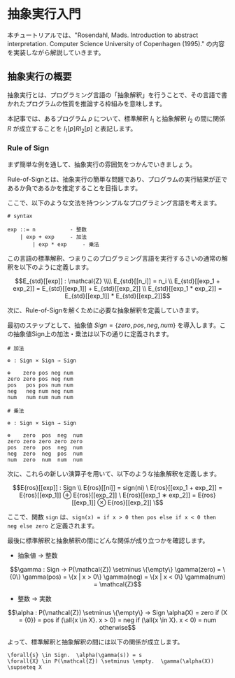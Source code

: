 # 抽象実行入門


本チュートリアルでは、"Rosendahl, Mads. Introduction to abstract interpretation. Computer Science University of Copenhagen (1995)." の内容を実装しながら解説していきます。

## 抽象実行の概要

抽象実行とは、プログラミング言語の「抽象解釈」を行うことで、その言語で書かれたプログラムの性質を推論する枠組みを意味します。

本記事では、あるプログラム $p$ について、標準解釈 $I_1$ と抽象解釈 $I_2$ の間に関係 $R$ が成立することを $I_1[p] R I_2[p]$ と表記します。

### Rule of Sign

まず簡単な例を通して、抽象実行の雰囲気をつかんでいきましょう。

Rule-of-Signとは、抽象実行の簡単な問題であり、プログラムの実行結果が正であるか負であるかを推定することを目指します。

ここで、以下のような文法を持つシンプルなプログラミング言語を考えます。

```
# syntax

exp ::= n           - 整数
    | exp + exp     - 加法
		| exp * exp     - 乗法
```

この言語の標準解釈、つまりこのプログラミング言語を実行するさいの通常の解釈を以下のように定義します。

```math
E_{std}[[exp]] : \mathcal{Z} \\\\

E_{std}[[n_i]] = n_i 				 \\
E_{std}[[exp_1 + exp_2]] = E_{std}[[exp_1]] + E_{std}[[exp_2]] \\
E_{std}[[exp_1 * exp_2]] = E_{std}[[exp_1]] * E_{std}[[exp_2]]
```

次に、Rule-of-Signを解くために必要な抽象解釈を定義していきます。

最初のステップとして、抽象値 $Sign = \{zero, pos, neg, num\}$ を導入します。この抽象値Sign上の加法・乗法は以下の通りに定義されます。

```
# 加法

⊕ : Sign × Sign → Sign

⊕    zero pos neg num
zero zero pos neg num
pos   pos pos num num
neg   neg num neg num
num   num num num num
```

```
# 乗法

⊗ : Sign × Sign → Sign

⊗    zero  pos  neg  num
zero zero zero zero zero
pos  zero  pos  neg  num
neg  zero  neg  pos  num
num  zero  num  num  num
```

次に、これらの新しい演算子を用いて、以下のような抽象解釈を定義します。


```math
E{ros}[[exp]] : Sign \\

E{ros}[[ni]] = sign(ni) \
E{ros}[[exp_1 + exp_2]] = E{ros}[[exp_1]] ⊕ E{ros}[[exp_2]] \
E{ros}[[exp_1 ∗ exp_2]] = E{ros}[[exp_1]] ⊗ E{ros}[[exp_2]] \
```

ここで、関数 `sign` は、`sign(x) = if x > 0 then pos else if x < 0 then neg else zero` と定義されます。

最後に標準解釈と抽象解釈の間にどんな関係が成り立つかを確認します。

- 抽象値 -> 整数

```math
\gamma : Sign -> P(\mathcal{Z}) \setminus \{\empty\}

\gamma(zero) = \{0\} 
\gamma(pos) = \{x | x > 0\} 
\gamma(neg) = \{x | x < 0\} 
\gamma(num) = \mathcal{Z}
```

- 整数 -> 実数

```math
\alpha : P(\mathcal{Z}) \setminus \{\empty\} -> Sign 

\alpha(X) = zero if  (X = {0}) 
     			= pos  if  (\all{x \in X}. x > 0) 
		      = neg  if  (\all{x \in X}. x < 0) 
					= num  otherwise
```

よって、標準解釈と抽象解釈の間には以下の関係が成立します。

```
\forall{s} \in Sign.  \alpha(\gamma(s)) = s 
\forall{X} \in P(\mathcal{Z}) \setminus \empty.  \gamma(\alpha(X)) \supseteq X
```
